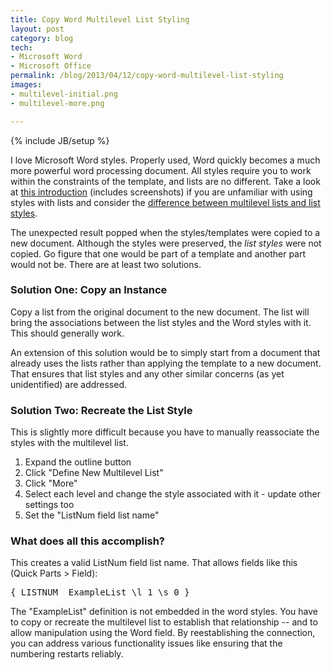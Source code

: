 ```yaml
---
title: Copy Word Multilevel List Styling
layout: post
category: blog
tech:
- Microsoft Word
- Microsoft Office
permalink: /blog/2013/04/12/copy-word-multilevel-list-styling
images:
- multilevel-initial.png
- multilevel-more.png

---
```

{% include JB/setup %}
<div id="node-265" class="node node-blog node-promoted">
  <div class="content clearfix">
    <div class="field field-name-body field-type-text-with-summary field-label-hidden"><div class="field-items"><div class="field-item even"><p>I love Microsoft Word styles. Properly used, Word quickly becomes a much more powerful word processing document. All styles require you to work within the constraints of the template, and lists are no different. Take a look at <a href="http://www.shaunakelly.com/word/numbering/numbering20072010.html">this introduction</a> (includes screenshots) if you are unfamiliar with using styles with lists and consider the <a href="http://blogs.office.com/b/microsoft-word/archive/2009/06/25/multilevel-lists-and-list-styles.aspx">difference between multilevel lists and list styles</a>.</p>
<p>The unexpected result popped when the styles/templates were copied to a new document. Although the styles were preserved, the <em>list styles</em> were not copied. Go figure that one would be part of a template and another part would not be. There are at least two solutions.</p>
<h3>
	Solution One: Copy an Instance</h3>
<p>Copy a list from the original document to the new document. The list will bring the associations between the list styles and the Word styles with it. This should generally work.</p>
<p>An extension of this solution would be to simply start from a document that already uses the lists rather than applying the template to a new document. That ensures that list styles and any other similar concerns (as yet unidentified) are addressed.</p>
<h3>
	Solution Two: Recreate the List Style</h3>
<p>This is slightly more difficult because you have to manually reassociate the styles with the multilevel list.</p>
<ol><li>
		Expand the outline button</li>
	<li>
		Click "Define New Multilevel List"</li>
	<li>
		Click "More"</li>
	<li>
		Select each level and change the style associated with it - update other settings too</li>
	<li>
		Set the "ListNum field list name"</li>
</ol><h3>
	What does all this accomplish?</h3>
<p>This creates a valid ListNum field list name. That allows fields like this (Quick Parts &gt; Field):</p>
<pre class="brush:vb">
{ LISTNUM  ExampleList \l 1 \s 0 }</pre>
<p>The "ExampleList" definition is not embedded in the word styles. You have to copy or recreate the multilevel list to establish that relationship -- and to allow manipulation using the Word field. By reestablishing the connection, you can address various functionality issues like ensuring that the numbering restarts reliably.</p>
</div></div></div>  </div>
</div>
